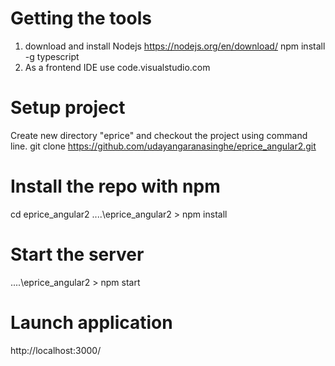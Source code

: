 # Getting the tools
 1. download and install Nodejs https://nodejs.org/en/download/ 
    npm install -g typescript
 2. As a frontend IDE use code.visualstudio.com

# Setup project
 Create new directory "eprice" and checkout the project using command line. 
 git clone https://github.com/udayangaranasinghe/eprice_angular2.git

# Install the repo with npm
 cd eprice_angular2
 ....\eprice_angular2 > npm install 
 
# Start the server
....\eprice_angular2 > npm start 

# Launch application
http://localhost:3000/



